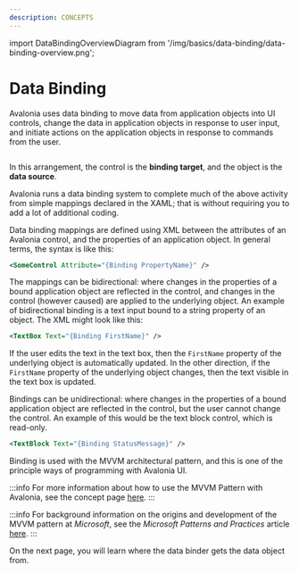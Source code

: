 ```yaml
---
description: CONCEPTS
---
```


import DataBindingOverviewDiagram from '/img/basics/data-binding/data-binding-overview.png';

# Data Binding

Avalonia uses data binding to move data from application objects into UI controls, change the data in application objects in response to user input, and initiate actions on the application objects in response to commands from the user. 

<img src={DataBindingOverviewDiagram} alt=''/>

In this arrangement, the control is the **binding target**, and the object is the **data source**.

Avalonia runs a data binding system to complete much of the above activity from simple mappings declared in the XAML; that is without requiring you to add a lot of additional coding.

Data binding mappings are defined using XML between the attributes of an Avalonia control, and the  properties of an application object. In general terms, the syntax is like this:

```xml
<SomeControl Attribute="{Binding PropertyName}" />
```

The mappings can be bidirectional: where changes in the properties of a bound application object are reflected in the control, and changes in the control (however caused) are applied to the underlying object. An example of bidirectional binding is a text input bound to a string property of an object. The XML might look like this:

```xml
<TextBox Text="{Binding FirstName}" />
```

If the user edits the text in the text box, then the `FirstName` property of the underlying object is automatically updated. In the other direction, if the `FirstName` property of the underlying object changes, then the text visible in the text box is updated.

Bindings can be unidirectional: where changes in the properties of a bound application object are reflected in the control, but the user cannot change the control. An example of this would be the text block control, which is read-only.

```xml
<TextBlock Text="{Binding StatusMessage}" />
```

Binding is used with the MVVM architectural pattern, and this is one of the principle ways of programming with Avalonia UI.

:::info
For more information about how to use the MVVM Pattern with Avalonia, see the concept page [here](../../../concepts/the-mvvm-pattern).
:::

:::info
For background information on the origins and development of the MVVM pattern at _Microsoft_, see the _Microsoft Patterns and Practices_ article [here](https://msdn.microsoft.com/en-us/library/hh848246.aspx).
:::

On the next page, you will learn where the data binder gets the data object from.